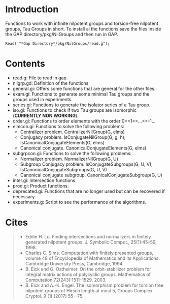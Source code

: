 # Introduction

Functions to work with infinite nilpotent groups and torsion-free nilpotent groups, Tau Groups in short.
To install al the functions save the files inside the GAP directory/pkg/NilGroups and then run in GAP.
```
Read( "*Gap Directory*/pkg/NilGroups/read.g");
```

# Contents

- read.g:       File to read in gap.
- nilgrp.gd:    Definition of the functions 
- general.gi:   Offers some functions that are general for the other files.
- exam.gi:      Functions to generate some minimal Tau groups and the groups used in experiments.
- series.gi:    Functions to generate the isolator series of a Tau group.
- iso.gi:       Functions to check if two Tau groups are isomorphic (**CURRENTLY NON WORKING**).
- order.gi:     Functions to order elements with the order 0<<1<<...<<-1...
- elmcon.gi: Functions to solve the following problems:
  - Centralizer problem. CentralizerNilGroup(G, elms)
  - Conjugacy problem. IsConjugateNilGroup(G, g, h), IsCanonicalConjugateElements(G, elms)
  - Canonical conjugate. CanonicalConjugateElements(G, elms)
- subgrpcon.gi: Functions to solve the following problems:
  - Normalizer problem. NormalizerNilGroup(G, U)
  - Subgroup Conjugacy problem. IsConjugateSubgroups(G, U, V), IsCanonicalConjugateSubgroups(G, U, V)
  - Canonical conjugate subgroup. CanonicalConjugateSubgroup(G, U)
- inter.gi: Intersection functions.
- prod.gi:  Product functions.
- deprecated.gi: Functions that are no longer used but can be recovered if necessary.
- experiments.g: Script to see the performance of the algorithms.

# Cites

> - Eddie H. Lo. Finding intersections and normalizers in finitely generated nilpotent groups. J. Symbolic Comput., 25(1):45–59, 1998.
> - Charles C. Sims. Computation with finitely presented groups, volume 48 of Encyclopedia of Mathematics and its Applications. Cambridge University Press, Cambridge, 1994.
> - B. Eick and G. Ostheimer. On the orbit-stabilizer problem for integral matrix actions of polycyclic groups. Mathematics of Computation,72(243):1511–1529, 2003.
> - B. Eick and A.-K. Engel. The isomorphism problem for torsion free nilpotent groups of Hirsch length at most 5, Groups Complex. Cryptol. 9 (1) (2017) 55--75.
